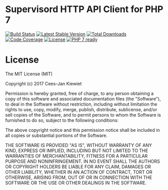# Supervisord HTTP API Client for PHP 7

[![Build Status](https://travis-ci.org/php-api-clients/supervisord.svg?branch=master)](https://travis-ci.org/php-api-clients/supervisord)
[![Latest Stable Version](https://poser.pugx.org/api-clients/supervisord/v/stable.png)](https://packagist.org/packages/api-clients/supervisord)
[![Total Downloads](https://poser.pugx.org/api-clients/supervisord/downloads.png)](https://packagist.org/packages/api-clients/supervisord)
[![Code Coverage](https://scrutinizer-ci.com/g/php-api-clients/supervisord/badges/coverage.png?b=master)](https://scrutinizer-ci.com/g/php-api-clients/supervisord/?branch=master)
[![License](https://poser.pugx.org/api-clients/supervisord/license.png)](https://packagist.org/packages/api-clients/supervisord)
[![PHP 7 ready](http://php7ready.timesplinter.ch/php-api-clients/supervisord/badge.svg)](https://travis-ci.org/php-api-clients/supervisord)

# License

The MIT License (MIT)

Copyright (c) 2017 Cees-Jan Kiewiet

Permission is hereby granted, free of charge, to any person obtaining a copy
of this software and associated documentation files (the "Software"), to deal
in the Software without restriction, including without limitation the rights
to use, copy, modify, merge, publish, distribute, sublicense, and/or sell
copies of the Software, and to permit persons to whom the Software is
furnished to do so, subject to the following conditions:

The above copyright notice and this permission notice shall be included in all
copies or substantial portions of the Software.

THE SOFTWARE IS PROVIDED "AS IS", WITHOUT WARRANTY OF ANY KIND, EXPRESS OR
IMPLIED, INCLUDING BUT NOT LIMITED TO THE WARRANTIES OF MERCHANTABILITY,
FITNESS FOR A PARTICULAR PURPOSE AND NONINFRINGEMENT. IN NO EVENT SHALL THE
AUTHORS OR COPYRIGHT HOLDERS BE LIABLE FOR ANY CLAIM, DAMAGES OR OTHER
LIABILITY, WHETHER IN AN ACTION OF CONTRACT, TORT OR OTHERWISE, ARISING FROM,
OUT OF OR IN CONNECTION WITH THE SOFTWARE OR THE USE OR OTHER DEALINGS IN THE
SOFTWARE.
